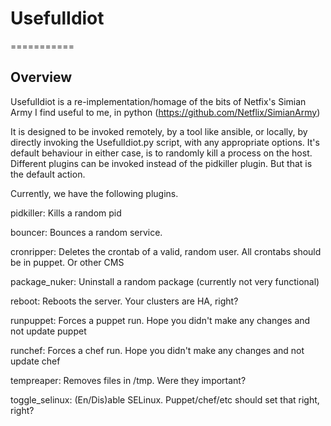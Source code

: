 # UsefulIdiot
===========

## Overview
UsefulIdiot is a re-implementation/homage of the bits of Netfix's Simian Army I find useful to me, in python (https://github.com/Netflix/SimianArmy)

It is designed to be invoked remotely, by a tool like ansible, or locally, by directly invoking the UsefulIdiot.py script, with any appropriate options.  It's default behaviour in either case, is to randomly kill a process on the host.  Different plugins can be invoked instead of the pidkiller plugin. But that is the default action.

Currently, we have the following plugins.


pidkiller:	Kills a random pid

bouncer:	Bounces a random service.

cronripper:	Deletes the crontab of a valid, random user. All crontabs should be in puppet. Or other CMS

package_nuker:	Uninstall a random package (currently not very functional)

reboot:		Reboots the server.  Your clusters are HA, right?

runpuppet:	Forces a puppet run.  Hope you didn't make any changes and not update puppet

runchef:	Forces a chef run.  Hope you didn't make any changes and not update chef

tempreaper:	Removes files in /tmp.  Were they important?

toggle_selinux:	(En/Dis)able SELinux.  Puppet/chef/etc should set that right, right?
